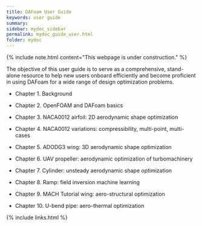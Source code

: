 ```yaml
---
title: DAFoam User Guide
keywords: user guide
summary: 
sidebar: mydoc_sidebar
permalink: mydoc_guide_user.html
folder: mydoc
---
```


{% include note.html content="This webpage is under construction." %}

The objective of this user guide is to serve as a comprehensive, stand-alone resource to help new users onboard efficiently and become proficient in using DAFoam for a wide range of design optimization problems.

- Chapter 1. Background

- Chapter 2. OpenFOAM and DAFoam basics

- Chapter 3. NACA0012 airfoil: 2D aerodynamic shape optimization

- Chapter 4. NACA0012 variations: compressibility, multi-point, multi-cases

- Chapter 5. ADODG3 wing: 3D aerodynamic shape optimization

- Chapter 6. UAV propeller: aerodynamic optimization of turbomachinery 

- Chapter 7. Cylinder: unsteady aerodynamic shape optimization

- Chapter 8. Ramp: field inversion machine learning

- Chapter 9. MACH Tutorial wing: aero-structural optimization

- Chapter 10. U-bend pipe: aero-thermal optimization

{% include links.html %}
